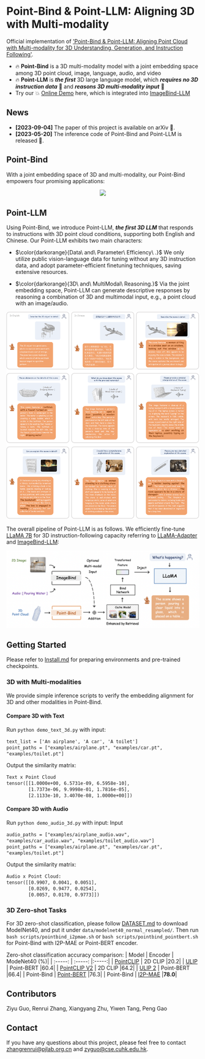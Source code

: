 # Point-Bind & Point-LLM: Aligning 3D with Multi-modality

Official implementation of ['Point-Bind & Point-LLM: Aligning Point Cloud with Multi-modality for 3D Understanding, Generation, and Instruction Following'](https://github.com/ZiyuGuo99/Point-Bind_Point-LLM/blob/main/Point-Bind%20%26%20Point-LLM.pdf).

* 🔥 **Point-Bind** is a 3D multi-modality model with a joint embedding space among 3D point cloud, image, language, audio, and video
* 🔥 **Point-LLM** is ***the first*** 3D large language model, which ***requires no 3D instruction data*** 🌟 and ***reasons 3D multi-modality input*** 🌟
* Try our 💥 [Online Demo](http://imagebind-llm.opengvlab.com/) here, which is integrated into [ImageBind-LLM](https://github.com/OpenGVLab/LLaMA-Adapter)

## News
* **[2023-09-04]** The paper of this project is available on arXiv 🚀.
* **[2023-05-20]** The inference code of Point-Bind and Point-LLM is released 📌.

## Point-Bind

With a joint embedding space of 3D and multi-modality, our Point-Bind empowers four promising applications:

<p align="center">                                                                                                                                          <img src="Applications.png"/ width="90%"> <br>
</p>

## Point-LLM

Using Point-Bind, we introduce Point-LLM, ***the first 3D LLM*** that responds to instructions with 3D point cloud conditions, supporting both English and Chinese. Our Point-LLM exhibits two main characters:

- $\color{darkorange}{Data\ and\ Parameter\ Efficiency\ .}$ We only utilize public vision-language data for tuning without any 3D instruction data, and adopt parameter-efficient finetuning techniques, saving extensive resources.

- $\color{darkorange}{3D\ and\ MultiModal\ Reasoning.}$ Via the joint embedding space, Point-LLM can generate descriptive responses by reasoning a combination of 3D and multimodal input, e.g., a point cloud with an image/audio.

<p align="center">                                                                                                                                          <img src="3D Q&A.png"/ width="100%"> <br>
</p>

The overall pipeline of Point-LLM is as follows. We efficiently fine-tune [LLaMA 7B](https://github.com/facebookresearch/llama) for 3D instruction-following capacity referring to [LLaMA-Adapter](https://arxiv.org/pdf/2303.16199.pdf%20%C3%A2%E2%82%AC%C5%BE%3Emultimodalno%C3%85%E2%80%BA%C3%84%E2%80%A1%3C/a%3E,%C3%82%C2%A0%3Ca%20href=) and [ImageBind-LLM](https://github.com/OpenGVLab/LLaMA-Adapter):

<p align="center">                                                                                                                                          <img src="Pipeline.png"/ width="100%"> <br>
</p>

## Getting Started
Please refer to [Install.md](https://github.com/ZiyuGuo99/Point-Bind_Point-LLM/blob/main/Install.md) for preparing environments and pre-trained checkpoints.

### 3D with Multi-modalities

We provide simple inference scripts to verify the embedding alignment for 3D and other modalities in Point-Bind.

#### Compare 3D with Text
Run `python demo_text_3d.py` with input:
```
text_list = ['An airplane', 'A car', 'A toilet']
point_paths = ["examples/airplane.pt", "examples/car.pt", "examples/toilet.pt"]
```
Output the similarity matrix:
```
Text x Point Cloud
tensor([[1.0000e+00, 6.5731e-09, 6.5958e-10],
        [1.7373e-06, 9.9998e-01, 1.7816e-05],
        [2.1133e-10, 3.4070e-08, 1.0000e+00]])
```

#### Compare 3D with Audio
Run `python demo_audio_3d.py` with input:
Input
```
audio_paths = ["examples/airplane_audio.wav", "examples/car_audio.wav", "examples/toilet_audio.wav"]
point_paths = ["examples/airplane.pt", "examples/car.pt", "examples/toilet.pt"]
```
Output the similarity matrix:
```
Audio x Point Cloud: 
tensor([[0.9907, 0.0041, 0.0051],
        [0.0269, 0.9477, 0.0254],
        [0.0057, 0.0170, 0.9773]])
```

### 3D Zero-shot Tasks
For 3D zero-shot classification, please follow [DATASET.md](https://github.com/lulutang0608/Point-BERT/blob/master/DATASET.md) to download ModelNet40, and put it under `data/modelnet40_normal_resampled/`. Then run `bash scripts/pointbind_i2pmae.sh` or `bash scripts/pointbind_pointbert.sh` for Point-Bind with I2P-MAE or Point-BERT encoder.

Zero-shot classification accuracy comparison:
|  Model | Encoder | ModeNet40 (%)|
| :-----: | :-----: |:-----:|
|  [PointCLIP](https://github.com/ZrrSkywalker/PointCLIP) | 2D CLIP |20.2|
|  [ULIP](https://github.com/salesforce/ULIP) | Point-BERT |60.4|
|  [PointCLIP V2](https://github.com/yangyangyang127/PointCLIP_V2) | 2D CLIP |64.2|
|  [ULIP 2](https://github.com/salesforce/ULIP) | Point-BERT |66.4|
|  Point-Bind | [Point-BERT](https://github.com/lulutang0608/Point-BERT) |76.3|
|  Point-Bind | [I2P-MAE](https://github.com/ZrrSkywalker/I2P-MAE) |**78.0**|


## Contributors
Ziyu Guo, Renrui Zhang, Xiangyang Zhu, Yiwen Tang, Peng Gao

## Contact
If you have any questions about this project, please feel free to contact zhangrenrui@pjlab.org.cn and zyguo@cse.cuhk.edu.hk.

